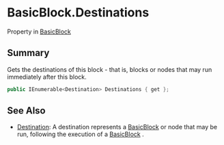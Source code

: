 # BasicBlock.Destinations

Property in [BasicBlock](/docs/api/csharp/yarn.compiler.basicblock.md)

## Summary


Gets the destinations of this block - that is, blocks or nodes that
may run immediately after this block.


```csharp
public IEnumerable<Destination> Destinations { get };
```

## See Also

* [Destination](/docs/api/csharp/yarn.compiler.basicblock.destination.md): A destination represents a  [BasicBlock](yarn.compiler.basicblock.md)  or node that may be run, following the execution of a  [BasicBlock](yarn.compiler.basicblock.md) .

